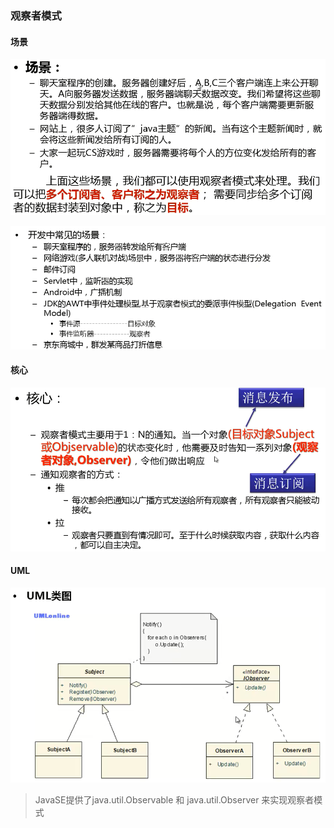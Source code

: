 ### 观察者模式
#### 场景
![观察者场景](观察者场景.png)

![场景](场景.png)
#### 核心
![核心](核心.png)

#### UML
![UML](UML.png)

> JavaSE提供了java.util.Observable 和 java.util.Observer 来实现观察者模式